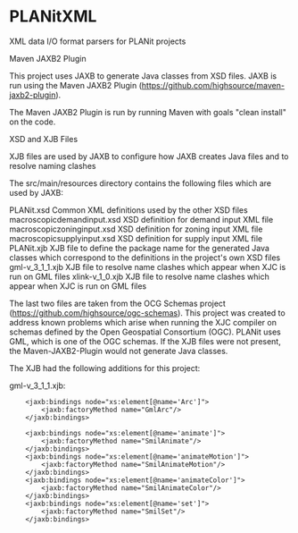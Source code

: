 # PLANitXML
XML data I/O format parsers for PLANit projects

Maven JAXB2 Plugin

This project uses JAXB to generate Java classes from XSD files.  JAXB is run using the Maven JAXB2 Plugin (https://github.com/highsource/maven-jaxb2-plugin).

The Maven JAXB2 Plugin is run by running Maven with goals "clean install" on the code.

XSD and XJB Files

XJB files are used by JAXB to configure how JAXB creates Java files and to resolve naming clashes

The src/main/resources directory contains the following files which are used by JAXB:

PLANit.xsd                                    Common XML definitions used by the other XSD files
macroscopicdemandinput.xsd     XSD definition for demand input XML file
macroscopiczoninginput.xsd        XSD definition for zoning input XML file
macroscopicsupplyinput.xsd        XSD definition for supply input XML file
PLANit.xjb                                     XJB file to define the package name for the generated Java classes which correspond to the definitions in the project's own XSD files
gml-v_3_1_1.xjb                          XJB file to resolve name clashes which appear when XJC is run on GML files
xlink-v_1_0.xjb                             XJB file to resolve name clashes which appear when XJC is run on GML files                               

The last two files are taken from the OCG Schemas project (https://github.com/highsource/ogc-schemas).  This project was created to address known problems which arise when running the XJC 
compiler on schemas defined by the Open Geospatial Consortium (OGC).  PLANit uses GML, which is one of the OGC schemas.  If the XJB files were not present, the Maven-JAXB2-Plugin would 
not generate Java classes.

The XJB had the following additions for this project:

gml-v_3_1_1.xjb:

		<jaxb:bindings node="xs:element[@name='Arc']">
			<jaxb:factoryMethod name="GmlArc"/>
		</jaxb:bindings>
		
		<jaxb:bindings node="xs:element[@name='animate']">
			<jaxb:factoryMethod name="SmilAnimate"/>
		</jaxb:bindings>
		<jaxb:bindings node="xs:element[@name='animateMotion']">
			<jaxb:factoryMethod name="SmilAnimateMotion"/>
		</jaxb:bindings>
		<jaxb:bindings node="xs:element[@name='animateColor']">
			<jaxb:factoryMethod name="SmilAnimateColor"/>
		</jaxb:bindings>
		<jaxb:bindings node="xs:element[@name='set']">
			<jaxb:factoryMethod name="SmilSet"/>
		</jaxb:bindings>

